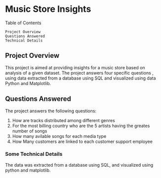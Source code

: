# Music Store Insights


Table of Contents

    Project Overview
    Questions Answered
    Technical Details


## Project Overview


This project is aimed at providing insights for a music store based on analysis of a given dataset. 
The project answers four specific questions , using data extracted from a database using SQL and visualized using data Python and Matplotlib.


## Questions Answered

The project answers the following questions:

  1. How are tracks distributed among different genres
  2. For the most billing country who are the 5 artists having the greates number of songs
  3. How many avilable songs for each media type
  4. How Many customers are linked to each customer support employee



### Some Technical Details
The data was extracted from a database using SQL, and visualized using python and matplotlib.



